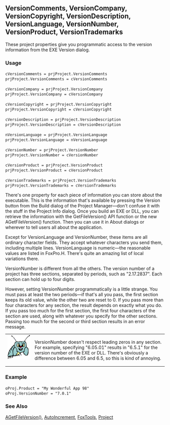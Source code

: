 ## VersionComments, VersionCompany, VersionCopyright,  VersionDescription, VersionLanguage, VersionNumber,  VersionProduct, VersionTrademarks

These project properties give you programmatic access to the version information from the EXE Version dialog. 

### Usage

```foxpro
cVersionComments = prjProject.VersionComments
prjProject.VersionComments = cVersionComments

cVersionCompany = prjProject.VersionCompany
prjProject.VersionCompany = cVersionCompany

cVersionCopyright = prjProject.VersionCopyright
prjProject.VersionCopyright = cVersionCopyright

cVersionDescription = prjProject.VersionDescription
prjProject.VersionDescription = cVersionDescription

nVersionLanguage = prjProject.VersionLanguage
prjProject.VersionLanguage = nVersionLanguage

cVersionNumber = prjProject.VersionNumber
prjProject.VersionNumber = cVersionNumber

cVersionProduct = prjProject.VersionProduct
prjProject.VersionProduct = cVersionProduct

cVersionTrademarks = prjProject.VersionTrademarks
prjProject.VersionTrademarks = cVersionTrademarks
```

There's one property for each piece of information you can store about the executable. This is the information that's available by pressing the Version button from the Build dialog of the Project Manager&mdash;don't confuse it with the stuff in the Project Info dialog. Once you build an EXE or DLL, you can retrieve the information with the GetFileVersion() API function or the new AGetFileVersion() function. Then you can use it in About dialogs or wherever to tell users all about the application.

Except for VersionLanguage and VersionNumber, these items are all ordinary character fields. They accept whatever characters you send them, including multiple lines. VersionLanguage is numeric&mdash;the reasonable values are listed in FoxPro.H. There's quite an amazing list of local variations there. 

VersionNumber is different from all the others. The version number of a project has three sections, separated by periods, such as "2.17.2837". Each section can hold up to four digits.

However, setting VersionNumber programmatically is a little strange. You must pass at least the two periods&mdash;if that's all you pass, the first section keeps its old value, while the other two are reset to 0. If you pass more than four characters for any section, the result depends on exactly what you do. If you pass too much for the first section, the first four characters of the section are used, along with whatever you specify for the other sections. Passing too much for the second or third section results in an error message.

<table border=0 cellspacing=0 cellpadding=0 width=100%>
<tr>
  <td width=17% valign=top>
<img width=95 height=77 src="bug.gif"></p>
  </td>
  <td width=83%>
  <p>VersionNumber doesn't respect leading zeros in any section. For example, specifying &quot;6.05.01&quot; results in &quot;6.5.1&quot; for the version number of the EXE or DLL. There's obviously a difference between 6.05 and 6.5, so this is kind of annoying. </p>
  </td>
 </tr>
</table>

### Example

```foxpro
oProj.Product = "My Wonderful App 98"
oProj.VersionNumber = "7.0.1"
```
### See Also

[AGetFileVersion()](s4g810.md), [AutoIncrement](s4g731.md), [FoxTools](s4g450.md), [Project](s4g730.md)